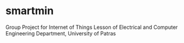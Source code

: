 # smartmin
Group Project for Internet of Things Lesson of Electrical and Computer Engineering Department, University of Patras
